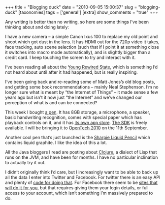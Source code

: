 +++
title = "Blogging duck"
date = "2010-09-05 15:00:37"
slug = "blogging-duck"
[taxonomies]
tags = ['general']
[extra]
show_comments = "true"
+++

Any writing is better than no writing, so here are some things I’ve been thinking about and doing lately:

I have a new camera – a simple Canon Ixus 100 to replace my old point and shoot which got dust in the lens. It has HDMI out for the 720p video it takes, face tracking, auto scene selection (such that if I point it at something close it switches into macro mode automatically), and is slightly bigger than a credit card. I keep touching the screen to try and interact with it.

I’ve been reading all about the [Young Rewired State](http://blog.rewiredstate.org/post/937744317), which is something I’d not heard about until after it had happened, but is really inspiring.

I’ve been going back and re-reading some of Matt Jones’s old blog posts, and getting some book recommendations – mainly Neal Stephenson. I’m no longer sure what is meant by “the Internet of Things” – it made sense a few years ago but isn’t it now just “the Internet” and we’ve changed our perception of what is and can be connected?

This week I bought [a pen](http://www.livescribe.com/int/smartpen/index.html). It has 8GB storage, a microphone, a speaker, basic handwriting recognition, comes with special paper which has playback controls on it, and it has [its own app store](http://www.livescribe.com/store/20100120001/c-144.htm). [The SDK](http://www.livescribe.com/cgi-bin/WebObjects/LDApp.woa/wa/DeveloperToolsPage) is freely available. I will be bringing it to [OpenTech 2010](http://www.ukuug.org/events/opentech2010/) on the 11th September.

Another cool pen that’s just launched is the [Sharpie Liquid Pencil](http://blog.sharpie.com/2010/08/introducing-the-new-sharpie-liquid-pencil/) which contains liquid graphite. I like the idea of this a lot.

All the Java bloggers I read are posting about [Clojure](http://clojure.org/), a dialect of Lisp that runs on the JVM, and have been for months. I have no particular inclination to actually try it out.

I didn’t originally think I’d care, but I increasingly want to be able to back up all the data I enter into Twitter and Facebook. For twitter there is an easy API and plenty of [code for doing that](http://github.com/philgyford/mytweets/). For Facebook there seem to be [sites that will do it for you](http://facebookexport.com/), but that requires giving them your login details, or full access to your account, which isn’t something I’m massively prepared to do.
